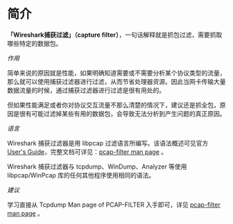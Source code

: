 # 简介

**「Wireshark捕获过滤」（capture filter）**，一句话解释就是抓包过滤，需要抓取哪些特定的数据包。  


_作用_


简单来说的原因就是性能，如果明确知道需要或不需要分析某个协议类型的流量，那么就可以使用捕获过滤器进行过滤，从而节省处理器资源。因此当网卡传输大量数据流量的时候，通过捕获过滤器进行过滤是很有用处的。


但如果性能满足或者你对协议交互流量不那么清楚的情况下，建议还是抓全包，原因是很有可能过滤掉某些有用的数据包，会导致无法分析到产生问题的真正原因。


_语言_


Wireshark 捕获过滤器是用 libpcap 过滤语言所编写。该语法概述可见官方 [User's Guide](http://www.wireshark.org/docs/wsug_html_chunked/ChCapCaptureFilterSection.html)，完整文档可详见：[pcap-filter man page](https://www.tcpdump.org/manpages/pcap-filter.7.html) 。


Wireshark 捕获过滤器与 tcpdump、WinDump、Analyzer 等使用 libpcap/WinPcap 库的任何其他程序使用相同的语法。


_建议_


学习直接从 Tcpdump Man page of PCAP-FILTER 入手即可，详见 [pcap-filter man page](https://www.tcpdump.org/manpages/pcap-filter.7.html) 。




